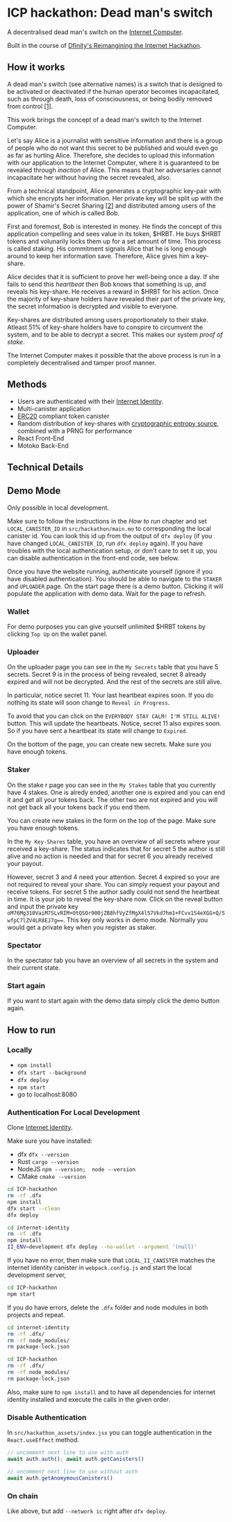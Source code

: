 # ICP hackathon: Dead man's switch

A decentralised dead man's switch on the [Internet Computer](https://dfinity.org).

Built in the course of [Dfinity's Reimangining the Internet Hackathon](https://medium.com/dfinity/announcing-the-reimagining-the-internet-hackathon-for-european-students-and-developers-9f5c1950502f).

## How it works

A dead man's switch (see alternative names) is a switch that is designed to be activated or deactivated if the human operator becomes incapacitated, such as through death, loss of consciousness, or being bodily removed from control [[1]](https://en.wikipedia.org/wiki/Dead_man%27s_switch).

This work brings the concept of a dead man's switch to the Internet Computer.

Let's say Alice is a journalist with sensitive information and there is a group of people who do not want this secret to be published and would even go as far as hurting Alice.
Therefore, she decides to upload this information with our  application to the Internet Computer, where it is guaranteed to be revealed through *inaction* of Alice.
This means that her adversaries cannot incapacitate her without having the secret revealed, also.

From a technical standpoint, Alice generates a cryptographic key-pair with which she encrypts her information.
Her private key will be split up with the power of Shamir's Secret Sharing [[2]](https://en.wikipedia.org/wiki/Shamir%27s_Secret_Sharing) and distributed among users of the application, one of which is called Bob.

First and foremost, Bob is interested in money. He finds the concept of this application compelling and sees value in its token, $HRBT.
He buys $HRBT tokens and volunarily locks them up for a set amount of time. This process is called staking. His commitment signals Alice that he is long enough around to keep her information save. Therefore, Alice gives him a key-share.

Alice decides that it is sufficient to prove her well-being once a day.
If she fails to send this *heartbeat* then Bob knows that something is up, and reveals his key-share.
He receives a reward in $HRBT for his action.
Once the majority of key-share holders have revealed their part of the private key, the secret information is decrypted and visible to everyone.

Key-shares are distributed among users proportionately to their stake.
Atleast 51% of key-share holders have to conspire to circumvent the system, and to be able to decrypt a secret.
This makes our system *proof of stake*.

The Internet Computer makes it possible that the above process is run in a completely decentralised and tamper proof manner.



## Methods

- Users are authenticated with their [Internet Identity](https://identity.ic0.app).
- Multi-canister application
- [ERC20](https://github.com/flyq/motoko_token) compliant token canister
- Random distribution of key-shares with [cryptographic entropy source](https://sdk.dfinity.org/docs/base-libraries/random), combined with a PRNG for performance
- React Front-End
- Motoko Back-End

## Technical Details

## Demo Mode

Only possible in local development.

Make sure to follow the instructions in the *How to run* chapter and set `LOCAL_CANISTER_ID` in `src/hackathon/main.mo` to corresponding the local canister id.
You can look this id up from the output of `dfx deploy` (if you have changed `LOCAL_CANISTER_ID`, run `dfx deploy` again).
If you have troubles with the local authentication setup, or don't care to set it up, you can disable authentication in the front-end code, see below.

Once you have the website running, authenticate yourself (ignore if you have disabled authentication).
You should be able to navigate to the `STAKER` and `UPLOADER` page.
On the start page there is a demo button.
Clicking it will populate the application with demo data.
Wait for the page to refresh.

### Wallet

For demo purposes you can give yourself unlimited $HRBT tokens by clicking `Top Up` on the wallet panel.

### Uploader

On the uploader page you can see in the `My Secrets` table that you have 5 secrets.
Secret 9 is in the process of being revealed, secret 8 already expired and will not be decrypted. And the rest of the secrets are still alive.

In particular, notice secret 11.
Your last heartbeat expires soon. If you do nothing its state will soon change to `Reveal in Progress`.

To avoid that you can click on the `EVERYBODY STAY CALM! I'M STILL ALIVE!` button. This will update the heartbeats.
Notice, secret 11 also expires soon. So if you have sent a heartbeat its state will change to `Expired`.

On the bottom of the page, you can create new secrets.
Make sure you have enough tokens.

### Staker

On the stake r page you can see in the `My Stakes` table that you currently have 4 stakes.
One is alredy ended, another one is expired and you can end it and get all your tokens back.
The other two are not expired and you will not get back all your tokens back if you end them.

You can create new stakes in the form on the top of the page.
Make sure you have enough tokens.

In the `My Key-Shares` table, you have an overview of all secrets where your received a key-share.
The status indicates that for secret 5 the author is still alive and no action is needed and that for secret 6 you already received your payout.

However, secret 3 and 4 need your attention.
Secret 4 expired so your are not required to reveal your share. You can simply request your payout and receive tokens.
For secret 5 the author sadly could not send the heartbeat in time.
It is your job to reveal the key-share now.
Click on the reveal button and input the private key `oM76Mg310VaiM7SLvRIM+OtQSOr900jZB8hfVyZfMgX4l57Vkd7hm1+FCvx1S4eXGG+Q/SwfpC7lZV4LR8EJ7g==`.
This key only works in demo mode. Normally you would get a private key when you register as staker.

### Spectator

In the spectator tab you have an overview of all secrets in the system and their current state.

### Start again

If you want to start again with the demo data simply click the demo button again.

## How to run

### Locally
* `npm install`
* `dfx start --background`
* `dfx deploy`
* `npm start`
* go to localhost:8080


### Authentication For Local Development

Clone [Internet Identity](https://github.com/dfinity/internet-identity).

Make sure you have installed:
- dfx `dfx --version`
- Rust `cargo --version`
- NodeJS `npm --version;  node --version`
- CMake `cmake --version`

```bash
cd ICP-hackathon
rm -rf .dfx
npm install
dfx start --clean
dfx deploy
```

```bash
cd internet-identity
rm -rf .dfx
npm install
II_ENV=development dfx deploy --no-wallet --argument '(null)'
```

If you have no error, then make sure that `LOCAL_II_CANISTER` matches the internet identity canister in `webpack.config.js` and start the local development server,
```bash
cd ICP-hackathon
npm start
```

If you do have errors, delete the `.dfx` folder and node modules in both projects and repeat.
```bash
cd internet-identity
rm -rf .dfx/
rm -rf node_modules/
rm package-lock.json

cd ICP-hackathon
rm -rf .dfx/
rm -rf node_modules/
rm package-lock.json
```
Also, make sure to `npm install` and to have all dependencies for internet identity installed and execute the calls in the given order.

### Disable Authentication

In `src/hackathon_assets/index.jsx` you can toggle authentication in the `React.useEffect` method.

```js
// uncomment next line to use with auth
await auth.auth(); await auth.getCanisters()

// uncomment next line to use without auth
await auth.getAnomymousCanisters()
```


### On chain
Like above, but add `--network ic` right after `dfx deploy`.

